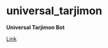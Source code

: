# universal_tarjimon
<b>Universal Tarjimon Bot</b>
<body>
  <a href="https://t.me/ishbor_kerak">Link</a>
</body>
